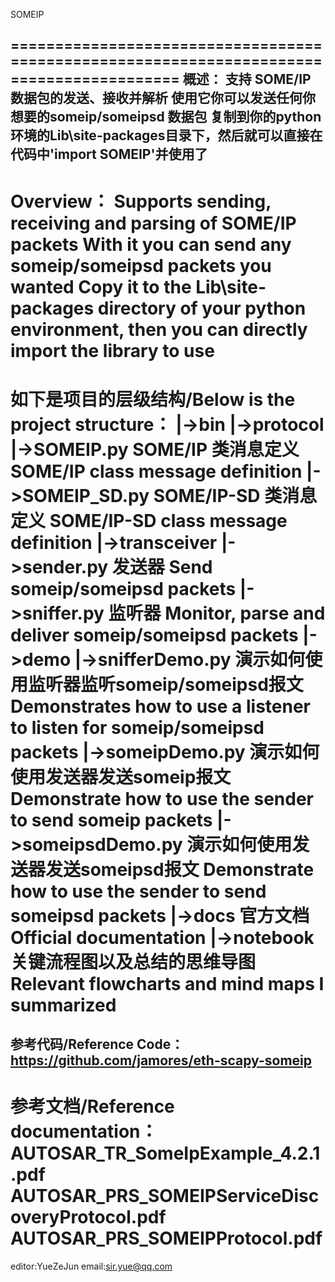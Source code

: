 SOMEIP

=========================================================================================
概述：
支持 SOME/IP 数据包的发送、接收并解析
使用它你可以发送任何你想要的someip/someipsd 数据包
复制到你的python环境的Lib\site-packages目录下，然后就可以直接在代码中'import SOMEIP'并使用了
----------------------------------------------------------------------------------------
Overview：
Supports sending, receiving and parsing of SOME/IP packets
With it you can send any someip/someipsd packets you wanted
Copy it to the Lib\site-packages directory of your python environment, then you can directly import the library to use
=========================================================================================
如下是项目的层级结构/Below is the project structure：
|->bin
    |->protocol
        |->SOMEIP.py            SOME/IP 类消息定义                       SOME/IP class message definition
        |->SOMEIP_SD.py         SOME/IP-SD 类消息定义                    SOME/IP-SD class message definition
    |->transceiver
        |->sender.py            发送器                                  Send someip/someipsd packets
        |->sniffer.py           监听器                                  Monitor, parse and deliver someip/someipsd packets
|->demo
    |->snifferDemo.py           演示如何使用监听器监听someip/someipsd报文   Demonstrates how to use a listener to listen for someip/someipsd packets
    |->someipDemo.py            演示如何使用发送器发送someip报文            Demonstrate how to use the sender to send someip packets
    |->someipsdDemo.py          演示如何使用发送器发送someipsd报文          Demonstrate how to use the sender to send someipsd packets
|->docs                         官方文档                                 Official documentation
|->notebook                     关键流程图以及总结的思维导图                 Relevant flowcharts and mind maps I summarized
=========================================================================================
参考代码/Reference Code：
https://github.com/jamores/eth-scapy-someip
-----------------------------------------------------------------------------------------
参考文档/Reference documentation：
AUTOSAR_TR_SomeIpExample_4.2.1.pdf
AUTOSAR_PRS_SOMEIPServiceDiscoveryProtocol.pdf
AUTOSAR_PRS_SOMEIPProtocol.pdf
=========================================================================================
editor:YueZeJun
email:sir.yue@qq.com

